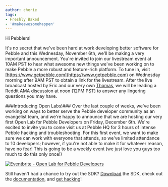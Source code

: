 ```yaml
---
author: cherie
tags:
- Freshly Baked
- '#makeawesomehappen'
---
```


Hi Pebblers!

It's no secret that we've been hard at work developing better software for Pebble and this Wednesday, November 6th, we'll be making a very important announcement. You're invited to join our livestream event at 10AM PST to hear what awesome new things we've been working on to make Pebble a more robust and feature-rich platform. To tune in, visit [https://www.getpebble.com](https://www.getpebble.com) on Wednesday morning after 9AM PST to obtain a link for the livestream. After the live broadcast hosted by Eric and our very own [Thomas](https://www.twitter.com/sarfata), we will be leading a Reddit AMA discussion at noon (12PM PST) to answer any lingering questions you may have.



###Introducing Open Labs!###
Over the last couple of weeks, we've been working on ways to better serve the Pebble developer community as an evangelist team, and we're happy to announce that we are hosting our very first Open Lab for Pebble Developers on Friday, December 6th. We're excited to invite you to come visit us at Pebble HQ for 3 hours of intense Pebble hacking and troubleshooting. For this first event, we want to make sure we can work with everyone that attends, so we've limited attendance to 10 developers; however, if you're not able to make it for whatever reason, have no fear! This is going to be a weekly event (we just love you guys too much to do this only once!)  

[![Eventbrite - Open Lab for Pebble Developers](https://www.eventbrite.com/custombutton?eid=9167392919)](http://www.eventbrite.com/event/9167392919/BlogPost20131103)

Still haven't had a chance to try out the SDK? [Download](/sdk/) the SDK, check out the [documentation](/guides/), and [get hacking](/getting-started/)!
